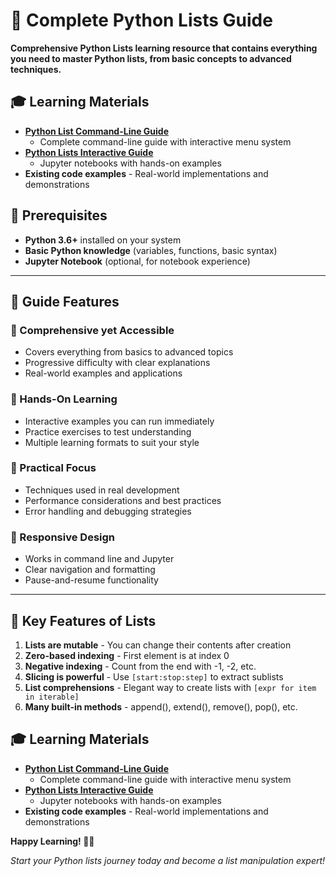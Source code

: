 # 🐍 Complete Python Lists Guide
**Comprehensive Python Lists learning resource that contains everything you need to master Python lists, from basic concepts to advanced techniques.**


## 🎓 Learning Materials

- **[Python List Command-Line Guide](./CommandLine/PYTHON_LISTS_COMMAND_LINE_GUIDE.md)**
    - Complete command-line guide with interactive menu system
- **[Python Lists Interactive Guide](./Notebooks/PYTHON_LIST_INTERACTIVE_NOTEBOOK_GUIDE.md)**
    - Jupyter notebooks with hands-on examples
- **Existing code examples** - Real-world implementations and demonstrations

## 🔧 Prerequisites

- **Python 3.6+** installed on your system
- **Basic Python knowledge** (variables, functions, basic syntax)
- **Jupyter Notebook** (optional, for notebook experience)
-------


## 🌟 Guide Features

### 🎯 Comprehensive yet Accessible
- Covers everything from basics to advanced topics
- Progressive difficulty with clear explanations
- Real-world examples and applications

### 🔧 Hands-On Learning
- Interactive examples you can run immediately
- Practice exercises to test understanding
- Multiple learning formats to suit your style

### 🚀 Practical Focus
- Techniques used in real development
- Performance considerations and best practices
- Error handling and debugging strategies

### 📱 Responsive Design
- Works in command line and Jupyter
- Clear navigation and formatting
- Pause-and-resume functionality
------

## 🔑 Key Features of Lists

1. **Lists are mutable** - You can change their contents after creation
2. **Zero-based indexing** - First element is at index 0
3. **Negative indexing** - Count from the end with -1, -2, etc.
4. **Slicing is powerful** - Use `[start:stop:step]` to extract sublists
5. **List comprehensions** - Elegant way to create lists with `[expr for item in iterable]`
6. **Many built-in methods** - append(), extend(), remove(), pop(), etc.

## 🎓 Learning Materials

- **[Python List Command-Line Guide](./CommandLine/PYTHON_LISTS_COMMAND_LINE_GUIDE.md)**
    - Complete command-line guide with interactive menu system
- **[Python Lists Interactive Guide](./Notebooks/PYTHON_LIST_INTERACTIVE_NOTEBOOK_GUIDE.md)**
    - Jupyter notebooks with hands-on examples
- **Existing code examples** - Real-world implementations and demonstrations

**Happy Learning! 🐍✨**

*Start your Python lists journey today and become a list manipulation expert!*




<!-- 

## Built-in Functions
- **['zip()'](./zip_func.py)**
    - used to combine multiple iterable objects into a single iterable of tuples
- **[`enumerate()`](./functions/enumerate_func.py)**
    - creates pairs of index and value from an iterable


## Custom Functions

### Robust data processing functions that intelligently handles both single and multiple category list structures
- [`simple_processor()`](./processListStructure/README.md)
    - uses `emumerate()` function
- [`compact_processor()](./processListStructure/compactProcessor.py)
    - uses `zip()` function 

### Option 3: Explore Individual Examples

Browse the existing code files to see specific implementations:
- [`functions/`](./functions/) - Built-in function examples
- [`techniquesFeatures/`](./techniquesFeatures/) - Advanced techniques
- [`processListStructure/`](./processListStructure/) - Data processing examples 

## 🔧 Features of This Guide

#### ✅ Comprehensive Coverage
- **List Creation** - All methods to create and initialize lists
- **Element Access** - Indexing, negative indexing, and slicing
- **List Operations** - Adding, removing, and modifying elements
- **Built-in Methods** - Complete coverage of list methods
- **Iteration Techniques** - Multiple ways to loop through lists
- **List Comprehensions** - Powerful one-liner list creation
- **Nested Lists** - Working with multi-dimensional data
- **Performance Tips** - Optimization and best practices
- **Real-World Examples** - Practical applications

#### ✅ Interactive Learning
- **Hands-on Examples** - Run code and see results immediately
- **Practice Exercises** - Test your understanding
- **Progressive Difficulty** - Build skills step by step
- **Multiple Formats** - Choose your preferred learning style

#### ✅ Responsive Design
- **Menu-driven Navigation** - Easy to explore specific topics
- **Clear Output** - Well-formatted demonstrations
- **Error Handling** - Learn from mistakes safely
- **Progress Tracking** - Pause and resume learning


<!-- ## 🔑 Key Features of Lists

1. **Lists are mutable** - You can change their contents after creation
2. **Zero-based indexing** - First element is at index 0
3. **Negative indexing** - Count from the end with -1, -2, etc.
4. **Slicing is powerful** - Use `[start:stop:step]` to extract sublists
5. **List comprehensions** - Elegant way to create lists with `[expr for item in iterable]`
6. **Many built-in methods** - append(), extend(), remove(), pop(), etc. 


## 🏆 What You'll Achieve

After completing this guide, you'll be able to:

✅ **Create lists** using multiple methods and techniques  
✅ **Manipulate data** efficiently with list operations  
✅ **Write clean code** using list comprehensions  
✅ **Handle complex data** with nested lists  
✅ **Optimize performance** with best practices  
✅ **Build real applications** using lists effectively  
✅ **Debug confidently** with error handling knowledge  
✅ **Apply advanced techniques** like tuple unpacking  

## 🎮 Interactive Features

### Command-Line Guide Features
- **Menu System** - Navigate to any section instantly
- **Progress Tracking** - Pause and resume learning
- **Error Handling** - Safe learning environment
- **Output Formatting** - Clear, readable results

### Jupyter Notebook Features
- **Cell-by-cell Execution** - Run code step by step
- **Editable Examples** - Modify and experiment
- **Rich Documentation** - Markdown explanations
- **Persistent Results** - Save your work




-->


















